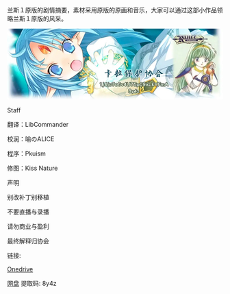  

兰斯１原版的剧情摘要，素材采用原版的原画和音乐，大家可以通过这部小作品领略兰斯１原版的风采。

 ![image-20220717233911149](assets/image-20220717233911149.png)

Staff

翻译：LibCommander

校润：喻のALICE

程序：Pkuism

修图：Kiss Nature

 

声明

别改补丁别移植

不要直播与录播

请勿商业与盈利

最终解释归协会

 

链接:

 

[Onedrive](https://xxb401-my.sharepoint.com/:u:/g/personal/silas_acfun_nl/EcWM4ZGVSchDlq4OlIlQjtEBIUbALA9-G_iYJZhqhFfqnA?e=miZXw3)

[网盘](https://pan.baidu.com/s/1j4jc7o6v4U75p09xLkYFmA) 提取码: 8y4z

 